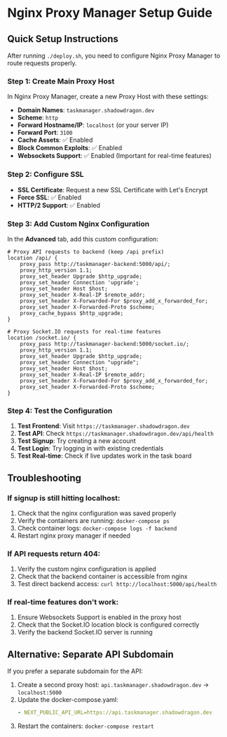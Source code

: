 # Nginx Proxy Manager Setup Guide

## Quick Setup Instructions

After running `./deploy.sh`, you need to configure Nginx Proxy Manager to route requests properly.

### Step 1: Create Main Proxy Host

In Nginx Proxy Manager, create a new Proxy Host with these settings:

- **Domain Names**: `taskmanager.shadowdragon.dev`
- **Scheme**: `http`
- **Forward Hostname/IP**: `localhost` (or your server IP)
- **Forward Port**: `3100`
- **Cache Assets**: ✅ Enabled
- **Block Common Exploits**: ✅ Enabled
- **Websockets Support**: ✅ Enabled (Important for real-time features)

### Step 2: Configure SSL

- **SSL Certificate**: Request a new SSL Certificate with Let's Encrypt
- **Force SSL**: ✅ Enabled
- **HTTP/2 Support**: ✅ Enabled

### Step 3: Add Custom Nginx Configuration

In the **Advanced** tab, add this custom configuration:

```nginx
# Proxy API requests to backend (keep /api prefix)
location /api/ {
    proxy_pass http://taskmanager-backend:5000/api/;
    proxy_http_version 1.1;
    proxy_set_header Upgrade $http_upgrade;
    proxy_set_header Connection 'upgrade';
    proxy_set_header Host $host;
    proxy_set_header X-Real-IP $remote_addr;
    proxy_set_header X-Forwarded-For $proxy_add_x_forwarded_for;
    proxy_set_header X-Forwarded-Proto $scheme;
    proxy_cache_bypass $http_upgrade;
}

# Proxy Socket.IO requests for real-time features
location /socket.io/ {
    proxy_pass http://taskmanager-backend:5000/socket.io/;
    proxy_http_version 1.1;
    proxy_set_header Upgrade $http_upgrade;
    proxy_set_header Connection "upgrade";
    proxy_set_header Host $host;
    proxy_set_header X-Real-IP $remote_addr;
    proxy_set_header X-Forwarded-For $proxy_add_x_forwarded_for;
    proxy_set_header X-Forwarded-Proto $scheme;
}
```

### Step 4: Test the Configuration

1. **Test Frontend**: Visit `https://taskmanager.shadowdragon.dev`
2. **Test API**: Check `https://taskmanager.shadowdragon.dev/api/health`
3. **Test Signup**: Try creating a new account
4. **Test Login**: Try logging in with existing credentials
5. **Test Real-time**: Check if live updates work in the task board

## Troubleshooting

### If signup is still hitting localhost:
1. Check that the nginx configuration was saved properly
2. Verify the containers are running: `docker-compose ps`
3. Check container logs: `docker-compose logs -f backend`
4. Restart nginx proxy manager if needed

### If API requests return 404:
1. Verify the custom nginx configuration is applied
2. Check that the backend container is accessible from nginx
3. Test direct backend access: `curl http://localhost:5000/api/health`

### If real-time features don't work:
1. Ensure Websockets Support is enabled in the proxy host
2. Check that the Socket.IO location block is configured correctly
3. Verify the backend Socket.IO server is running

## Alternative: Separate API Subdomain

If you prefer a separate subdomain for the API:

1. Create a second proxy host: `api.taskmanager.shadowdragon.dev` → `localhost:5000`
2. Update the docker-compose.yaml:
   ```yaml
   - NEXT_PUBLIC_API_URL=https://api.taskmanager.shadowdragon.dev
   ```
3. Restart the containers: `docker-compose restart`